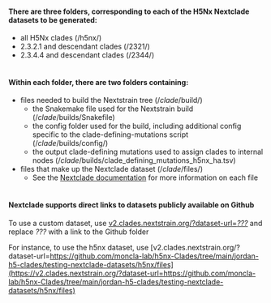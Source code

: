 #### There are three folders, corresponding to each of the H5Nx Nextclade datasets to be generated:
- all H5Nx clades (/h5nx/)
- 2.3.2.1 and descendant clades (/2321/)
- 2.3.4.4 and descendant clades (/2344/)
<br></br>
#### Within each folder, there are two folders containing:
- files needed to build the Nextstrain tree (/_clade_/build/)
  - the Snakemake file used for the Nextstrain build (/_clade_/builds/Snakefile)
  - the config folder used for the build, including additional config specific to the clade-defining-mutations script (/_clade_/builds/config/)
  - the output clade-defining mutations used to assign clades to internal nodes (/_clade_/builds/clade_defining_mutations_h5nx_ha.tsv)
- files that make up the Nextclade dataset (/_clade_/files/)
  - See the [Nextclade documentation](https://docs.nextstrain.org/projects/nextclade/en/stable/user/datasets.html) for more information on each file
<br></br>
#### Nextclade supports direct links to datasets publicly available on Github
To use a custom dataset, use [v2.clades.nextstrain.org/?dataset-url=_???_](https://v2.clades.nextstrain.org/?dataset-url=???) and replace _???_ with a link to the Github folder

For instance, to use the h5nx dataset, use [v2.clades.nextstrain.org/?dataset-url=https://github.com/moncla-lab/h5nx-Clades/tree/main/jordan-h5-clades/testing-nextclade-datasets/h5nx/files](https://v2.clades.nextstrain.org/?dataset-url=https://github.com/moncla-lab/h5nx-Clades/tree/main/jordan-h5-clades/testing-nextclade-datasets/h5nx/files)
